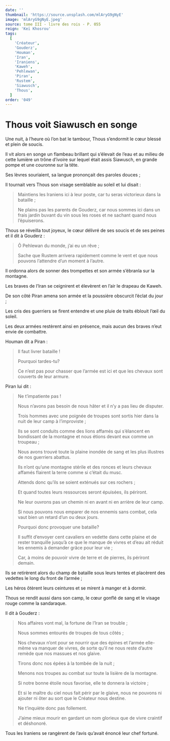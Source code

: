 ```yaml
---
date: ''
thumbnail: 'https://source.unsplash.com/mlAryG9gNyE'
image: 'mlAryG9gNyE.jpeg'
source: tome III - livre des rois - P. 055
reign: 'Keï Khosrou'
tags:
  [
    'Créateur',
    'Gouderz',
    'Houman',
    'Iran',
    'Iraniens',
    'Kaweh',
    'Pehlewan',
    'Piran',
    'Rustem',
    'Siawusch',
    'Thous',
  ]
order: '049'
---
```


# Thous voit Siawusch en songe

Une nuit, à l’heure où l’on bat le tambour, Thous s’endormit le cœur blessé et plein de soucis.

Il vit alors en songe un flambeau brillant qui s’élevait de l’eau et au milieu de cette lumière un trône d’ivoire sur lequel était assis Siawusch, en grande pompe et une couronne sur la tête.

Ses lèvres souriaient, sa langue prononçait des paroles douces ;

Il tournait vers Thous son visage semblable au soleil et lui disait :

> Maintiens les Iraniens ici à leur poste, car tu seras victorieux dans la bataille ;
>
> Ne plains pas les parents de Gouderz, car nous sommes ici dans un frais jardin buvant du vin sous les roses et ne sachant quand nous l’épuiserons.

Thous se réveilla tout joyeux, le cœur délivré de ses soucis et de ses peines et il dit à Gouderz :

> Ô Pehlewan du monde, j’ai eu un rêve ;
>
> Sache que Rustem arrivera rapidement comme le vent et que nous pouvons l’attendre d’un moment à l’autre.

Il ordonna alors de sonner des trompettes et son armée s’ébranla sur la montagne.

Les braves de l’Iran se ceignirent et élevèrent en l’air le drapeau de Kaweh.

De son côté Piran amena son armée et la poussière obscurcit l’éclat du jour ;

Les cris des guerriers se firent entendre et une pluie de traits éblouit l’œil du soleil.

Les deux armées restèrent ainsi en présence, mais aucun des braves n’eut envie de combattre.

Houman dit a Piran :

> Il faut livrer bataille !
>
> Pourquoi tardes-tu?
>
> Ce n’est pas pour chasser que l’armée est ici et que les chevaux sont couverts de leur armure.

Piran lui dit :

> Ne t’impatiente pas !
>
> Nous n’avons pas besoin de nous hâter et il n’y a pas lieu de disputer.
>
> Trois hommes avec une poignée de troupes sont sortis hier dans la nuit de leur camp à l’improviste ;
>
> Ils se sont conduits comme des lions affamés qui s’élancent en bondissant de la montagne et nous étions devant eux comme un troupeau ;
>
> Nous avons trouvé toute la plaine inondée de sang et les plus illustres de nos guerriers abattus.
>
> Ils n’ont qu’une montagne stérile et des ronces et leurs chevaux affamés flairent la terre comme si c’était du musc.
>
> Attends donc qu’ils se soient exténués sur ces rochers ;
>
> Et quand toutes leurs ressources seront épuisées, ils périront.
>
> Ne leur ouvrons pas un chemin ni en avant ni en arrière de leur camp.
>
> Si nous pouvons nous emparer de nos ennemis sans combat, cela vaut bien un retard d’un ou deux jours.
>
> Pourquoi donc provoquer une bataille?
>
> Il suffit d’envoyer cent cavaliers en vedette dans cette plaine et de rester tranquille jusqu’à ce que le manque de vivres et d’eau ait réduit les ennemis à demander grâce pour leur vie ;
>
> Car, à moins de pouvoir vivre de terre et de pierres, ils périront demain.

Ils se retirèrent alors du champ de bataille sous leurs tentes et placèrent des vedettes le long du front de l’armée ;

Les héros ôtèrent leurs ceintures et se mirent à manger et à dormir.

Thous se rendit aussi dans son camp, le cœur gonflé de sang et le visage rouge comme la sandaraque.

Il dit à Gouderz :

> Nos affaires vont mal, la fortune de l’Iran se trouble ;
>
> Nous sommes entourés de troupes de tous côtés ;
>
> Nos chevaux n’ont pour se nourrir que des épines et l’armée elle-même va manquer de vivres, de sorte qu’il ne nous reste d’autre remède que nos massues et nos glaive.
>
> Tirons donc nos épées à la tombée de la nuit ;
>
> Menons nos troupes au combat sur toute la lisière de la montagne.
>
> Si notre bonne étoile nous favorise, elle te donnera la victoire ;
>
> Et si le maître du ciel nous fait périr par le glaive, nous ne pouvons ni ajouter ni ôter au sort que le Créateur nous destine.
>
> Ne t’inquiète donc pas follement.
>
> J’aime mieux mourir en gardant un nom glorieux que de vivre craintif et déshonoré.

Tous les Iraniens se rangèrent de l’avis qu’avait énoncé leur chef fortuné.
